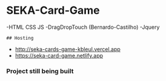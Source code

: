 # SEKA-Card-Game

 -HTML CSS JS
 -DragDropTouch (Bernardo-Castilho)
 -Jquery

    ## Hosting
    
   - http://seka-cards-game-kbleul.vercel.app
   - https://seka-card-game.netlify.app

### Project still being built
